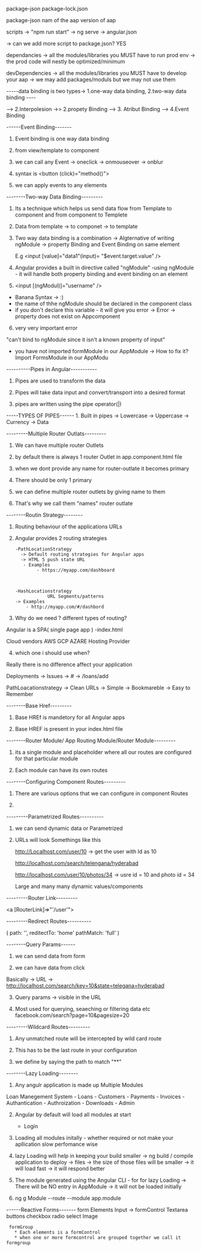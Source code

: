 
package-json
package-lock.json


package-json
     nam of the aap 
    version of aap

scripts
->  "npm run start"
    -> ng serve
       -> angular.json  

-> can we add more script to package.json?
    YES 


dependancies
   -> all the modules/libraries you MUST have to run prod env
   -> the prod code will nestly be optimized/minimum


devDependencies
    ->   all the modules/libraries you MUST have to develop your aap
    -> we may add packages/moduls but we may not use them



-----data binding is two types-> 1.one-way data binding, 2.two-way data binding ----

--> 2.Interpolesion
->> 2.propety Binding
--> 3. Atribut Binding
--> 4.Event Binding

------Event Binding-------

1. Event binding is one way data binding

2. from view/template to component 

3. we can  call any Event
     -> oneclick
     -> onmouseover
     -> onblur

4. syntax is 
     <button (click)="method()"></button>   

5. we can apply events to any elements  

--------Two-way Data Binding---------

1. Its a  technique which helps us send data flow from Template to component and from component to Templete

2. Data from template -> to componet -> to template

3. Two way data binding is a combination
   -> Algternative of writing ngModule
   -> property Binding and Event Binding on same element
   
   E.g
     <input [value]="data1"(input)= "$event.target.value" />

4. Angular provides a built in directive called "ngModule"
    -using ngModule - it will handle both property binding and event binding on an element  

5. <input [(ngModul)]="username" />  
  - Banana Syntax -> :)
  - the name of thhe ngModule should be declared in the component class
  - if you don't declare this variable - it will give you error
      -> Error -> property does not exist on Appcomponent

6. very very important error

  "can't bind to ngModule since it isn't a known property of input"  
  - you have not imported formModule in our AppModule
   -> How to fix it?
         Import FormsModule in our AppModu



----------Pipes in Angular-----------

1. Pipes are used to transform the data

2. Pipes will take data input and convert/transport into a desired format
3. pipes are written using the pipe operator(|)

-----TYPES OF PIPES------
    1. Built in pipes
      -> Lowercase
      -> Uppercase
      -> Currency
      -> Data

---------Multiple Router Outlats---------

1. We can have multiple router Outlets

2. by default there is always 1 router Outlet in app.component.html file
3. when we dont provide any name for router-outlate it becomes primary
4. There should be only 1 primary
5. we can define multiple router outlets by giving name to them
6. That's why we call them "names" router outlate

--------Routin Strategy--------

1. Routing behaviour of the applications URLs

2. Angular provides 2 routing strategies

       -PathLocationStrategy
         -> Default routing strategies for Angular apps
         -> HTML 5 push state URL
          - Examples 
               - https://myapp.com/dashboard



       -HashLocationstrategy
                   URL Segments/patterns
       -> Examples
           - http://myapp.com/#/dashbord

3. Why do we need ? different types of routing?

Angular is a SPA( single page app )
      -index.html

Cloud vendors
      AWS
      GCP
      AZARE
      Hosting Provider

     

4. which one i should use when?

  Really there is no difference affect your application

  Deployments
      -> Issues -> # -> /loans/add

  PathLoacationstrategy
     -> Clean URLs
     -> Simple
     -> Bookmareble
     -> Easy to Remember

--------Base Href---------     

1. Base HREf is mandetory for all Angular apps

2. Base HREF is present in your index.html file

--------Router Module/ App Routing Module/Router Module---------

1. its a single module and placeholder where all our routes are configured for that particular module

2. Each module can have its own routes


--------Configuring Component Routes---------

1. There are various options that we can configure in component Routes

2. 

---------Parametrized Routes----------

1. we can send dynamic data or Parametrized

2. URLs will look Somethings like this

     http://Localhost.com/user/10 -> get the user with Id as 10

     http://localhost.com/search/telengana/hyderabad

     http://localhost.com/user/10/photos/34 -> usre id = 10 and photo id = 34

     Large and many many dynamic values/components

---------Router Link---------

<a [RouterLink]=>"'/user'"> </a>



---------Redirect Routes----------

(
    path: '',
    reditectTo: 'home'
    pathMatch: 'full'
)

--------Query Params------

1. we can send data from form

2. we can have data from click

Basically -> URL -> http://localhost.com/search/key=10&state=telegana=hyderabad

3. Query params -> visible in the URL

4. Most used for querying, seaeching or filtering data etc
facebook.com/search?page=10&pagesize=20

---------Wildcard Routes---------

1. Any unmatched route will be intercepted by wild card route

2. This has to be the last route in your configuration

3. we define by saying the path to match "**"


--------Lazy Loading--------

1. Any angulr application is made up Multiple Modules

  Loan Manegement System
    - Loans
    - Customers
    - Payments
    - Invoices
    - Authantication
    - Authroization
    - Downloads
    - Admin

2. Angular by default will load all modules at start
   - Login

3. Loading all modules initally - whether required or not
   make your apllication slow perfomance wise

4. lazy Loading will help in keeping your build smaller
  -> ng build / compile application to deploy
     -> files
       -> the size of those files will be smaller
       -> it will load fast
       -> it will respond better

5. The module generated using the Angular CLI - for for lazy Loading
-> There will be NO entry in AppModule 
-> it will not be loaded initially   

6. ng g Module <module name> --route <module route> --module app.module

------Reactive Forms-------
         form
            Elements
               Input -> formControl
               Textarea
               buttons
               checkbox
               radio
               select
               Image

     formGroup
       * Each elements is a formControl
       * when one or more formcontrol are grouped together we call it formgroup         














